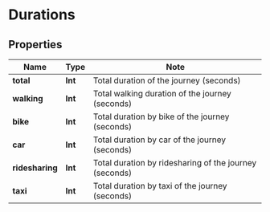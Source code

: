 # Durations

## Properties

Name | Type | Note
---- | ---- | ----
**total** | **Int** | Total duration of the journey (seconds) 
**walking** | **Int** | Total walking duration of the journey (seconds) 
**bike** | **Int** | Total duration by bike of the journey (seconds) 
**car** | **Int** | Total duration by car of the journey (seconds) 
**ridesharing** | **Int** | Total duration by ridesharing of the journey (seconds) 
**taxi** | **Int** | Total duration by taxi of the journey (seconds) 

